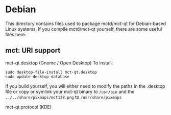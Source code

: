 
Debian
====================
This directory contains files used to package mctd/mct-qt
for Debian-based Linux systems. If you compile mctd/mct-qt yourself, there are some useful files here.

## mct: URI support ##


mct-qt.desktop  (Gnome / Open Desktop)
To install:

	sudo desktop-file-install mct-qt.desktop
	sudo update-desktop-database

If you build yourself, you will either need to modify the paths in
the .desktop file or copy or symlink your mct-qt binary to `/usr/bin`
and the `../../share/pixmaps/mct128.png` to `/usr/share/pixmaps`

mct-qt.protocol (KDE)

